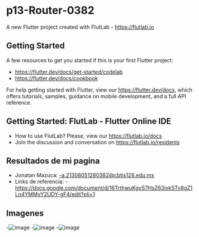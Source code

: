 # p13-Router-0382

A new Flutter project created with FlutLab - https://flutlab.io

## Getting Started

A few resources to get you started if this is your first Flutter project:

- https://flutter.dev/docs/get-started/codelab
- https://flutter.dev/docs/cookbook

For help getting started with Flutter, view our
https://flutter.dev/docs, which offers tutorials,
samples, guidance on mobile development, and a full API reference.

## Getting Started: FlutLab - Flutter Online IDE

- How to use FlutLab? Please, view our https://flutlab.io/docs
- Join the discussion and conversation on https://flutlab.io/residents

## Resultados de mi pagina 

- Jonatan Mazuca: 
-a.21308051280382@cbtis128.edu.mx
- Links de referencia:
-https://docs.google.com/document/d/16TrthwuKgyS7HsZ63ixkSTv8gZ1Ln4YMMvY2UDY-gF4/edit?pli=1

## Imagenes
-![image](https://github.com/JonatanMVJ/RutasPag-Mazuca0382/assets/143743615/4e2920ae-3ddf-4d88-b471-fc21412cb6b6)
-![image](https://github.com/JonatanMVJ/RutasPag-Mazuca0382/assets/143743615/aefc593a-8832-4661-8cdf-448e3816d6e3)
-![image](https://github.com/JonatanMVJ/RutasPag-Mazuca0382/assets/143743615/ddd74cc0-9930-4298-b115-4973cd0d349d)

